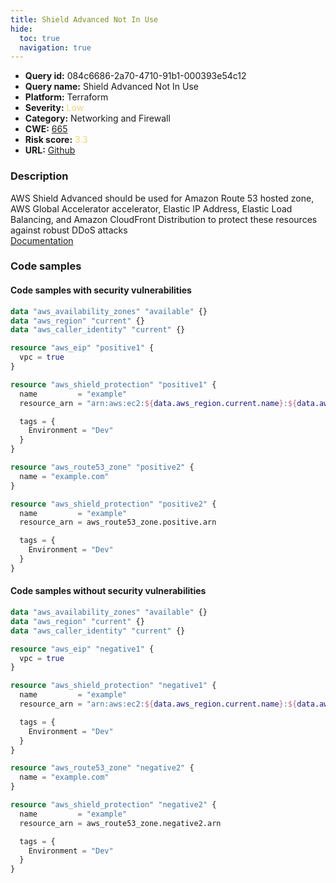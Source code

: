 ```yaml
---
title: Shield Advanced Not In Use
hide:
  toc: true
  navigation: true
---
```


<style>
  .highlight .hll {
    background-color: #ff171742;
  }
  .md-content {
    max-width: 1100px;
    margin: 0 auto;
  }
</style>

-   **Query id:** 084c6686-2a70-4710-91b1-000393e54c12
-   **Query name:** Shield Advanced Not In Use
-   **Platform:** Terraform
-   **Severity:** <span style="color:#edd57e">Low</span>
-   **Category:** Networking and Firewall
-   **CWE:** <a href="https://cwe.mitre.org/data/definitions/665.html" onclick="newWindowOpenerSafe(event, 'https://cwe.mitre.org/data/definitions/665.html')">665</a>
-   **Risk score:** <span style="color:#edd57e">3.3</span>
-   **URL:** [Github](https://github.com/Checkmarx/kics/tree/master/assets/queries/terraform/aws/shield_advanced_not_in_use)

### Description
AWS Shield Advanced should be used for Amazon Route 53 hosted zone, AWS Global Accelerator accelerator, Elastic IP Address, Elastic Load Balancing, and Amazon CloudFront Distribution to protect these resources against robust DDoS attacks<br>
[Documentation](https://registry.terraform.io/providers/hashicorp/aws/latest/docs/resources/shield_protection#resource_arn)

### Code samples
#### Code samples with security vulnerabilities
```tf title="Positive test num. 1 - tf file" hl_lines="5"
data "aws_availability_zones" "available" {}
data "aws_region" "current" {}
data "aws_caller_identity" "current" {}

resource "aws_eip" "positive1" {
  vpc = true
}

resource "aws_shield_protection" "positive1" {
  name         = "example"
  resource_arn = "arn:aws:ec2:${data.aws_region.current.name}:${data.aws_caller_identity.current.account_id}:eip-allocation/${aws_eip.positive.id}"

  tags = {
    Environment = "Dev"
  }
}

```
```tf title="Positive test num. 2 - tf file" hl_lines="1"
resource "aws_route53_zone" "positive2" {
  name = "example.com"
}

resource "aws_shield_protection" "positive2" {
  name         = "example"
  resource_arn = aws_route53_zone.positive.arn

  tags = {
    Environment = "Dev"
  }
}

```


#### Code samples without security vulnerabilities
```tf title="Negative test num. 1 - tf file"
data "aws_availability_zones" "available" {}
data "aws_region" "current" {}
data "aws_caller_identity" "current" {}

resource "aws_eip" "negative1" {
  vpc = true
}

resource "aws_shield_protection" "negative1" {
  name         = "example"
  resource_arn = "arn:aws:ec2:${data.aws_region.current.name}:${data.aws_caller_identity.current.account_id}:eip-allocation/${aws_eip.negative1.id}"

  tags = {
    Environment = "Dev"
  }
}

```
```tf title="Negative test num. 2 - tf file"
resource "aws_route53_zone" "negative2" {
  name = "example.com"
}

resource "aws_shield_protection" "negative2" {
  name         = "example"
  resource_arn = aws_route53_zone.negative2.arn

  tags = {
    Environment = "Dev"
  }
}

```

